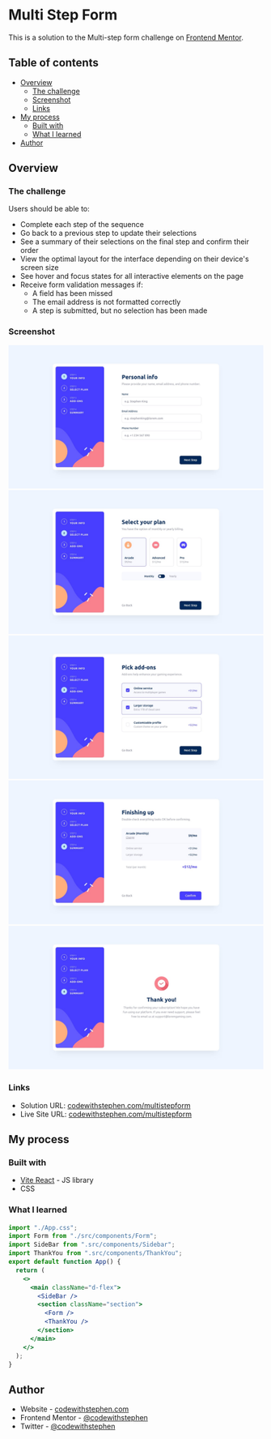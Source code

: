 # Multi Step Form

This is a solution to the Multi-step form challenge on [Frontend Mentor](https://www.frontendmentor.io/challenges/multistep-form-YVAnSdqQBJ).

## Table of contents

- [Overview](#overview)
  - [The challenge](#the-challenge)
  - [Screenshot](#screenshot)
  - [Links](#links)
- [My process](#my-process)
  - [Built with](#built-with)
  - [What I learned](#what-i-learned)
- [Author](#author)

## Overview

### The challenge

Users should be able to:

- Complete each step of the sequence
- Go back to a previous step to update their selections
- See a summary of their selections on the final step and confirm their order
- View the optimal layout for the interface depending on their device's screen size
- See hover and focus states for all interactive elements on the page
- Receive form validation messages if:
  - A field has been missed
  - The email address is not formatted correctly
  - A step is submitted, but no selection has been made

### Screenshot

![step 1](./src/templates/desktop-design-step-1.jpg)
![step-2](./src/templates/desktop-design-step-2-monthly.jpg)
![step-3](./src/templates/desktop-design-step-3-monthly.jpg)
![step-4](./src/templates/desktop-design-step-4-monthly.jpg)
![step-5](./src/templates/desktop-design-step-5.jpg)

### Links

- Solution URL: [codewithstephen.com/multistepform](https://github.com/DemoStephen/09-starting-project-Multi-Step-Form-)
- Live Site URL: [codewithstephen.com/multistepform](https://github.io/09-starting-project(multi-step-form))

## My process

### Built with

- [Vite React](https://vite.dev/) - JS library
- CSS

### What I learned

```jsx
import "./App.css";
import Form from "./src/components/Form";
import SideBar from ".src/components/Sidebar";
import ThankYou from ".src/components/ThankYou";
export default function App() {
  return (
    <>
      <main className="d-flex">
        <SideBar />
        <section className="section">
          <Form />
          <ThankYou />
        </section>
      </main>
    </>
  );
}
```

## Author

- Website - [codewithstephen.com](https://www.codewithstephen.com)
- Frontend Mentor - [@codewithstephen](https://www.frontendmentor.io/profile/codewithstephen)
- Twitter - [@codewithstephen](https://www.twitter.com/codewithstephen)
